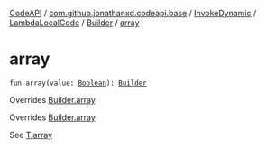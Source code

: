 [CodeAPI](../../../../index.md) / [com.github.jonathanxd.codeapi.base](../../../index.md) / [InvokeDynamic](../../index.md) / [LambdaLocalCode](../index.md) / [Builder](index.md) / [array](.)

# array

`fun array(value: `[`Boolean`](https://kotlinlang.org/api/latest/jvm/stdlib/kotlin/-boolean/index.html)`): `[`Builder`](index.md)

Overrides [Builder.array](../../../-invoke-dynamic-base/-lambda-method-ref-base/-builder/array.md)

Overrides [Builder.array](../../../-arguments-holder/-builder/array.md)

See [T.array](#)

